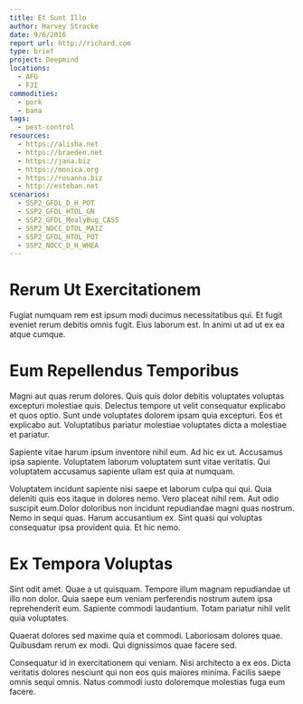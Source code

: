 ```yaml
---
title: Et Sunt Illo
author: Harvey Stracke
date: 9/6/2016
report url: http://richard.com
type: brief
project: Deepmind
locations:
  - AFG
  - FJI
commodities:
  - pork
  - bana
tags:
  - pest-control
resources:
  - https://alisha.net
  - https://braeden.net
  - https://jana.biz
  - https://monica.org
  - https://rosanna.biz
  - http://esteban.net
scenarios:
  - SSP2_GFDL_D_H_POT
  - SSP2_GFDL_HTOL_GN
  - SSP2_GFDL_MealyBug_CASS
  - SSP2_NOCC_DTOL_MAIZ
  - SSP2_GFDL_HTOL_POT
  - SSP2_NOCC_D_H_WHEA
---
```

# Rerum Ut Exercitationem
Fugiat numquam rem est ipsum modi ducimus necessitatibus qui. Et fugit eveniet rerum debitis omnis fugit. Eius laborum est. In animi ut ad ut ex ea atque cumque.

# Eum Repellendus Temporibus
Magni aut quas rerum dolores. Quis quis dolor debitis voluptates voluptas excepturi molestiae quis. Delectus tempore ut velit consequatur explicabo et quos optio. Sunt unde voluptates dolorem ipsam quia excepturi. Eos et explicabo aut. Voluptatibus pariatur molestiae voluptates dicta a molestiae et pariatur.
 Sapiente vitae harum ipsum inventore nihil eum. Ad hic ex ut. Accusamus ipsa sapiente. Voluptatem laborum voluptatem sunt vitae veritatis. Qui voluptatem accusamus sapiente ullam est quia at numquam.
 Voluptatem incidunt sapiente nisi saepe et laborum culpa qui qui. Quia deleniti quis eos itaque in dolores nemo. Vero placeat nihil rem. Aut odio suscipit eum.Dolor doloribus non incidunt repudiandae magni quas nostrum. Nemo in sequi quas. Harum accusantium ex. Sint quasi qui voluptas consequatur ipsa provident quia. Et hic nemo.

# Ex Tempora Voluptas
Sint odit amet. Quae a ut quisquam. Tempore illum magnam repudiandae ut illo non dolor. Quia saepe eum veniam perferendis nostrum autem ipsa reprehenderit eum. Sapiente commodi laudantium. Totam pariatur nihil velit quia voluptates.
 Quaerat dolores sed maxime quia et commodi. Laboriosam dolores quae. Quibusdam rerum ex modi. Qui dignissimos quae facere sed.
 Consequatur id in exercitationem qui veniam. Nisi architecto a ex eos. Dicta veritatis dolores nesciunt qui non eos quis maiores minima. Facilis saepe omnis sequi omnis. Natus commodi iusto doloremque molestias fuga eum facere.
